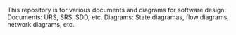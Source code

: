 This repository is for various documents and diagrams for software design: 
Documents: URS, SRS, SDD, etc.
Diagrams: State diagramas, flow diagrams, network diagrams, etc.
